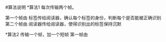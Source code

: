 #算法说明
*算法1
每次传输两个帧。

第一个帧由 标签传给阅读器，确认每个标签的身份，判断每个是否能被正确识别
第二个帧由 阅读器传给阅读器，使得识别出的标签保持沉默

*算法2
传输一个帧，加一个短帧
第一帧由



